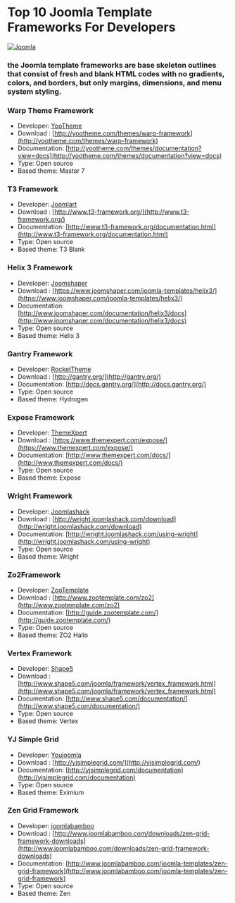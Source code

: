 # Top 10 Joomla Template Frameworks For Developers
[![Joomla](https://docs.joomla.org/images/2/2d/Joomla-3D-logo-en.png)](https://joomla.ge)

### the Joomla template frameworks are base skeleton outlines that consist of fresh and blank HTML codes with no gradients, colors, and borders, but only margins, dimensions, and menu system styling.


### Warp Theme Framework
- Developer: [YooTheme](http://yootheme.com/)
- Download : [http://yootheme.com/themes/warp-framework](http://yootheme.com/themes/warp-framework)
- Documentation: [http://yootheme.com/themes/documentation?view=docs](http://yootheme.com/themes/documentation?view=docs)
- Type: Open source
- Based theme: Master 7


### T3 Framework
- Developer: [Joomlart](http://joomlart.com/)
- Download : [http://www.t3-framework.org/](http://www.t3-framework.org/)
- Documentation: [http://www.t3-framework.org/documentation.html](http://www.t3-framework.org/documentation.html)
- Type: Open source
- Based theme: T3 Blank

### Helix 3 Framework
- Developer: [Joomshaper](https://www.joomshaper.com/)
- Download : [https://www.joomshaper.com/joomla-templates/helix3/](https://www.joomshaper.com/joomla-templates/helix3/)
- Documentation: [http://www.joomshaper.com/documentation/helix3/docs](http://www.joomshaper.com/documentation/helix3/docs)
- Type: Open source
- Based theme: Helix 3

### Gantry Framework
- Developer: [RocketTheme](https://www.rockettheme.com/)
- Download : [http://gantry.org/](http://gantry.org/)
- Documentation: [http://docs.gantry.org/](http://docs.gantry.org/)
- Type: Open source
- Based theme: Hydrogen

### Expose Framework
- Developer: [ThemeXpert](https://www.themexpert.com/expose)
- Download : [https://www.themexpert.com/expose/](https://www.themexpert.com/expose/)
- Documentation: [http://www.themexpert.com/docs/](http://www.themexpert.com/docs/)
- Type: Open source
- Based theme: Expose

### Wright Framework
- Developer: [Joomlashack](http://www.joomlashack.com/)
- Download : [http://wright.joomlashack.com/download](http://wright.joomlashack.com/download)
- Documentation: [http://wright.joomlashack.com/using-wright](http://wright.joomlashack.com/using-wright)
- Type: Open source
- Based theme: Wright

### Zo2Framework
- Developer: [ZooTemplate](http://www.zootemplate.com/)
- Download : [http://www.zootemplate.com/zo2](http://www.zootemplate.com/zo2)
- Documentation: [http://guide.zootemplate.com/](http://guide.zootemplate.com/)
- Type: Open source
- Based theme: ZO2 Hallo

### Vertex Framework
- Developer: [Shape5](http://http//www.shape5.com/)
- Download : [http://www.shape5.com/joomla/framework/vertex_framework.html](http://www.shape5.com/joomla/framework/vertex_framework.html)
- Documentation: [http://www.shape5.com/documentation/](http://www.shape5.com/documentation/)
- Type: Open source
- Based theme: Vertex

### YJ Simple Grid
- Developer: [Youjoomla](http://yjsimplegrid.com/)
- Download : [http://yjsimplegrid.com/](http://yjsimplegrid.com/)
- Documentation: [http://yjsimplegrid.com/documentation](http://yjsimplegrid.com/documentation)
- Type: Open source
- Based theme: Eximium

### Zen Grid Framework
- Developer: [joomlabamboo](http://www.joomlabamboo.com/)
- Download : [http://www.joomlabamboo.com/downloads/zen-grid-framework-downloads](http://www.joomlabamboo.com/downloads/zen-grid-framework-downloads)
- Documentation: [http://www.joomlabamboo.com/joomla-templates/zen-grid-framework](http://www.joomlabamboo.com/joomla-templates/zen-grid-framework)
- Type: Open source
- Based theme: Zen


